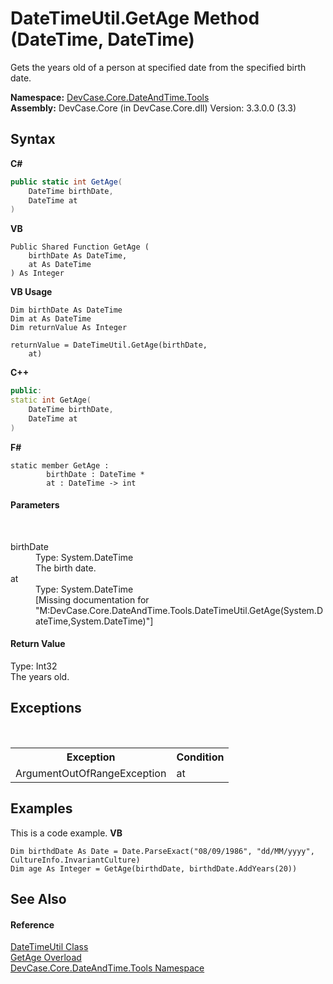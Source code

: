 # DateTimeUtil.GetAge Method (DateTime, DateTime)
 

Gets the years old of a person at specified date from the specified birth date.

**Namespace:**&nbsp;<a href="N_DevCase_Core_DateAndTime_Tools">DevCase.Core.DateAndTime.Tools</a><br />**Assembly:**&nbsp;DevCase.Core (in DevCase.Core.dll) Version: 3.3.0.0 (3.3)

## Syntax

**C#**<br />
``` C#
public static int GetAge(
	DateTime birthDate,
	DateTime at
)
```

**VB**<br />
``` VB
Public Shared Function GetAge ( 
	birthDate As DateTime,
	at As DateTime
) As Integer
```

**VB Usage**<br />
``` VB Usage
Dim birthDate As DateTime
Dim at As DateTime
Dim returnValue As Integer

returnValue = DateTimeUtil.GetAge(birthDate, 
	at)
```

**C++**<br />
``` C++
public:
static int GetAge(
	DateTime birthDate, 
	DateTime at
)
```

**F#**<br />
``` F#
static member GetAge : 
        birthDate : DateTime * 
        at : DateTime -> int 

```


#### Parameters
&nbsp;<dl><dt>birthDate</dt><dd>Type: System.DateTime<br />The birth date.</dd><dt>at</dt><dd>Type: System.DateTime<br />\[Missing <param name="at"/> documentation for "M:DevCase.Core.DateAndTime.Tools.DateTimeUtil.GetAge(System.DateTime,System.DateTime)"\]</dd></dl>

#### Return Value
Type: Int32<br />The years old.

## Exceptions
&nbsp;<table><tr><th>Exception</th><th>Condition</th></tr><tr><td>ArgumentOutOfRangeException</td><td>at</td></tr></table>

## Examples
This is a code example. 
**VB**<br />
``` VB
Dim birthdDate As Date = Date.ParseExact("08/09/1986", "dd/MM/yyyy", CultureInfo.InvariantCulture)
Dim age As Integer = GetAge(birthdDate, birthdDate.AddYears(20))
```


## See Also


#### Reference
<a href="T_DevCase_Core_DateAndTime_Tools_DateTimeUtil">DateTimeUtil Class</a><br /><a href="Overload_DevCase_Core_DateAndTime_Tools_DateTimeUtil_GetAge">GetAge Overload</a><br /><a href="N_DevCase_Core_DateAndTime_Tools">DevCase.Core.DateAndTime.Tools Namespace</a><br />